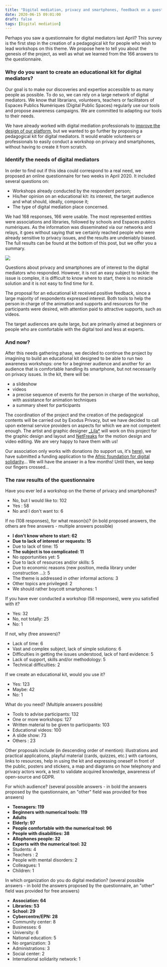 ```yaml
---
title: "Digital mediation, privacy and smartphones, feedback on a questionnaire"
date: 2020-06-15 09:01:00
draft: false
tags: [Digital mediation]
---
```


Perhaps you saw a questionnaire for digital mediators last April? This survey is the first step in the creation of a pedagogical kit for people who wish to lead workshops on this theme. We propose here to tell you about the genesis of the project, as well as what we learned from the 166 answers to the questionnaire.

### Why do you want to create an educational kit for digital mediators?

Our goal is to make our discoveries and expertise accessible to as many people as possible. To do so, we can rely on a large network of digital mediators. We know that librarians, volunteers, teachers or facilitators of Espaces Publics Numériques (Digital Public Spaces) regularly use our tools and propose awareness campaigns. We are committed to adapting our tools to their needs.

We have already worked with digital mediation professionals to [improve the design of our platform](https://framablog.org/2019/11/29/collaborer-pour-un-design-plus-accessible-lexemple-dexodus-privacy/), but we wanted to go further by proposing a pedagogical kit for digital mediators. It would enable volunteers or professionals to easily conduct a workshop on privacy and smartphones, without having to create it from scratch.

### Identify the needs of digital mediators

In order to find out if this idea could correspond to a real need, we proposed an online questionnaire for two weeks in April 2020. It included several questions on:

* Workshops already conducted by the respondent person;
* His/her opinion on an educational kit: its interest, the target audience and what should, ideally, compose it;
* The type of digital mediation place concerned.

We had 168 responses, 166 were usable. The most represented entities were associations and libraries, followed by schools and Espaces publics numériques. As the information was disseminated via our networks and relays, it goes without saying that we certainly reached people who were already sensitive to privacy issues, and the results are undeniably biased. The full results can be found at the bottom of this post, but we offer you a summary.

![](/media/mednum1.jpg)

Questions about privacy and smartphones are of interest to the digital mediators who responded. However, it is not an easy subject to tackle: the issue is complex, it is difficult to know where to start, there is no miracle solution and it is not easy to find time for it.

The proposal for an educational kit received positive feedback, since a large majority of respondents expressed interest. Both tools to help the person in charge of the animation and supports and resources for the participants were desired, with attention paid to attractive supports, such as videos.

The target audiences are quite large, but are primarily aimed at beginners or people who are comfortable with the digital tool and less at experts.

### And now?

After this needs gathering phase, we decided to continue the project by imagining to build an educational kit designed to be able to run two awareness workshops: one for a beginner audience and another for an audience that is comfortable handling its smartphone, but not necessarily on privacy issues. In the kit, there will be:

* a slideshow
* videos
* a precise sequence of events for the person in charge of the workshop, with assistance for animation techniques
* a summary sheet for participants

The coordination of the project and the creation of the pedagogical contents will be carried out by Exodus Privacy, but we have decided to call upon external service providers on aspects for which we are not competent enough. The artist and graphic designer [_Lila*](https://lila.ink/) will work on this project for the graphic design and layout and [NetFreaks](https://twitter.com/NetFreaksFr) for the motion design and video editing. We are very happy to have them with us!

Our association only works with donations (to support us, it's [here](https://exodus-privacy.eu.org/en/page/contribute/)), we have submitted a funding application to the [Afnic foundation for digital solidarity](https://www.fondation-afnic.fr/en/Accueil.htm)... We will have the answer in a few months! Until then, we keep our fingers crossed...

### The raw results of the questionnaire

Have you ever led a workshop on the theme of privacy and smartphones?

* No, but I would like to: 102
* Yes : 58
* No and I don't want to: 6

If no (108 responses), for what reason(s)? (in bold proposed answers, the others are free answers - multiple answers possible)

* **I don't know where to start: 62**
* **Due to lack of interest or requests: 15**
* Due to lack of time: 15
* **The subject is too complicated: 11**
* No opportunities yet: 5
* Due to lack of resources and/or skills: 5
* Due to economic reasons (new position, media library under construction ...): 5
* The theme is addressed in other informal actions: 3
* Other topics are privileged: 2
* We should rather boycott smartphones: 1

If you have ever conducted a workshop (58 responses), were you satisfied with it?

* Yes: 32
* No, not totally: 25
* No: 1

If not, why (free answers)?

* Lack of time: 6
* Vast and complex subject, lack of simple solutions: 6
* Difficulties in getting the issues understood, lack of hard evidence: 5
* Lack of support, skills and/or methodology: 5
* Technical difficulties: 2

If we create an educational kit, would you use it?

* Yes: 123
* Maybe: 42
* No: 1

What do you need? (Multiple answers possible)

* Tools to advise participants: 132
* One or more workshops: 127
* Written material to be given to participants: 103
* Educational videos: 100
* A slide show: 73
* Others : 23

Other proposals include (in descending order of mention): illustrations and practical applications, playful material (cards, quizzes, etc.) with cartoons, links to resources, help in using the kit and expressing oneself in front of the public, posters and stickers, a map and diagrams on how telephony and privacy actors work, a test to validate acquired knowledge, awareness of open-source and GDPR.

For which audience? (several possible answers - in bold the answers proposed by the questionnaire, an "other" field was provided for free answers)

* **Teenagers: 119**
* **Beginners with numerical tools: 119**
* **Adults**
* **Elderly: 97**
* **People comfortable with the numerical tool: 96**
* **People with disabilities: 38**
* **Allophones people: 32**
* **Experts with the numerical tool: 32**
* Students: 4
* Teachers : 2
* People with mental disorders: 2
* Colleagues: 1
* Children: 1

In which organization do you do digital mediation? (several possible answers - in bold the answers proposed by the questionnaire, an "other" field was provided for free answers)

* **Association: 64**
* **Libraries: 53**
* **School: 29**
* **Cybercentre/EPN: 28**
* Community center: 8
* Businesses: 6
* University: 6
* National education: 5
* No organization: 3
* Administrations: 3
* Social center: 2
* International solidarity network: 1
